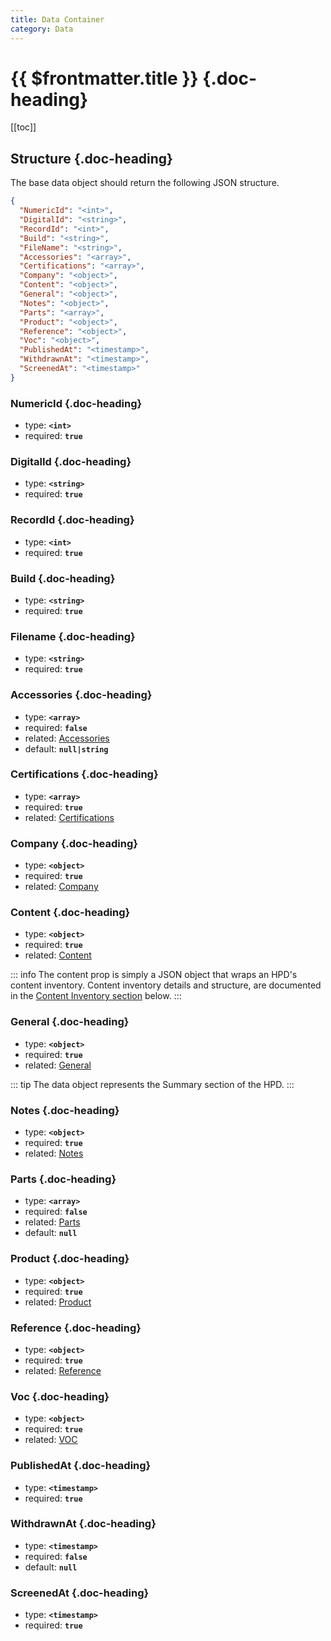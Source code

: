 ```yaml
---
title: Data Container
category: Data
---
```


# {{ $frontmatter.title }} {.doc-heading}

[[toc]]

## Structure {.doc-heading}

The base data object should return the following JSON structure.

```json
{
  "NumericId": "<int>",
  "DigitalId": "<string>",
  "RecordId": "<int>",
  "Build": "<string>",
  "FileName": "<string>",
  "Accessories": "<array>",
  "Certifications": "<array>",
  "Company": "<object>",
  "Content": "<object>",
  "General": "<object>",
  "Notes": "<object>",
  "Parts": "<array>",
  "Product": "<object>",
  "Reference": "<object>",
  "Voc": "<object>",
  "PublishedAt": "<timestamp>",
  "WithdrawnAt": "<timestamp>",
  "ScreenedAt": "<timestamp>"
}
```

### NumericId {.doc-heading}

- type: **`<int>`**
- required: **`true`**

### DigitalId {.doc-heading}

- type: **`<string>`**
- required: **`true`**

### RecordId {.doc-heading}

- type: **`<int>`**
- required: **`true`**

### Build {.doc-heading}

- type: **`<string>`**
- required: **`true`**

### Filename {.doc-heading}

- type: **`<string>`**
- required: **`true`**

### Accessories {.doc-heading}

- type: **`<array>`**
- required: **`false`**
- related: [Accessories](./accessories)
- default: **`null|string`**

### Certifications {.doc-heading}

- type: **`<array>`**
- required: **`true`**
- related: [Certifications](./certifications)

### Company {.doc-heading}

- type: **`<object>`**
- required: **`true`**
- related: [Company](./company)

### Content {.doc-heading}

- type: **`<object>`**
- required: **`true`**
- related: [Content](../content/)

::: info
The content prop is simply a JSON object that wraps an HPD's content inventory. Content inventory details and structure, are documented in the [Content Inventory section](../content/) below.
:::

### General {.doc-heading}

- type: **`<object>`**
- required: **`true`**
- related: [General](./general)

::: tip
The data object represents the Summary section of the HPD.
:::

### Notes {.doc-heading}

- type: **`<object>`**
- required: **`true`**
- related: [Notes](./notes)

### Parts {.doc-heading}

- type: **`<array>`**
- required: **`false`**
- related: [Parts](./parts)
- default: **`null`**

### Product {.doc-heading}

- type: **`<object>`**
- required: **`true`**
- related: [Product](./product)

### Reference {.doc-heading}

- type: **`<object>`**
- required: **`true`**
- related: [Reference](./reference)

### Voc {.doc-heading}

- type: **`<object>`**
- required: **`true`**
- related: [VOC](./voc)

### PublishedAt {.doc-heading}

- type: **`<timestamp>`**
- required: **`true`**

### WithdrawnAt {.doc-heading}

- type: **`<timestamp>`**
- required: **`false`**
- default: **`null`**

### ScreenedAt {.doc-heading}

- type: **`<timestamp>`**
- required: **`true`**
